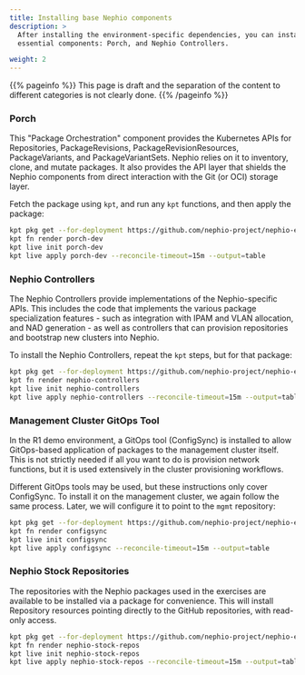 ```yaml
---
title: Installing base Nephio components
description: >
  After installing the environment-specific dependencies, you can install the base Nephio components. There are two
  essential components: Porch, and Nephio Controllers.

weight: 2
---
```


{{% pageinfo %}}
This page is draft and the separation of the content to different categories is not clearly done. 
{{% /pageinfo %}}

### Porch

This "Package Orchestration" component provides the Kubernetes APIs for
Repositories, PackageRevisions, PackageRevisionResources, PackageVariants, and
PackageVariantSets. Nephio relies on it to inventory, clone, and mutate
packages. It also provides the API layer that shields the Nephio components
from direct interaction with the Git (or OCI) storage layer.

Fetch the package using `kpt`, and run any `kpt` functions, and then apply the
package:

```bash
kpt pkg get --for-deployment https://github.com/nephio-project/nephio-example-packages.git/porch-dev@v1.0.1
kpt fn render porch-dev
kpt live init porch-dev
kpt live apply porch-dev --reconcile-timeout=15m --output=table
```

### Nephio Controllers

The Nephio Controllers provide implementations of the Nephio-specific APIs. This
includes the code that implements the various package specialization features -
such as integration with IPAM and VLAN allocation, and NAD generation - as well
as controllers that can provision repositories and bootstrap new clusters into
Nephio.

To install the Nephio Controllers, repeat the `kpt` steps, but for that package:

```bash
kpt pkg get --for-deployment https://github.com/nephio-project/nephio-example-packages.git/nephio-controllers@v1.0.1
kpt fn render nephio-controllers
kpt live init nephio-controllers
kpt live apply nephio-controllers --reconcile-timeout=15m --output=table
```

### Management Cluster GitOps Tool

In the R1 demo environment, a GitOps tool (ConfigSync) is installed to allow
GitOps-based application of packages to the management cluster itself. This is
not strictly needed if all you want to do is provision network functions, but it
is used extensively in the cluster provisioning workflows.

Different GitOps tools may be used, but these instructions only cover ConfigSync.
To install it on the management cluster, we again follow the same process.
Later, we will configure it to point to the `mgmt` repository:

```bash
kpt pkg get --for-deployment https://github.com/nephio-project/nephio-example-packages.git/configsync@v1.0.1
kpt fn render configsync
kpt live init configsync
kpt live apply configsync --reconcile-timeout=15m --output=table
```

### Nephio Stock Repositories

The repositories with the Nephio packages used in the exercises are available to
be installed via a package for convenience. This will install Repository
resources pointing directly to the GitHub repositories, with read-only access.

```bash
kpt pkg get --for-deployment https://github.com/nephio-project/nephio-example-packages.git/nephio-stock-repos@v1.0.1
kpt fn render nephio-stock-repos
kpt live init nephio-stock-repos
kpt live apply nephio-stock-repos --reconcile-timeout=15m --output=table
```
